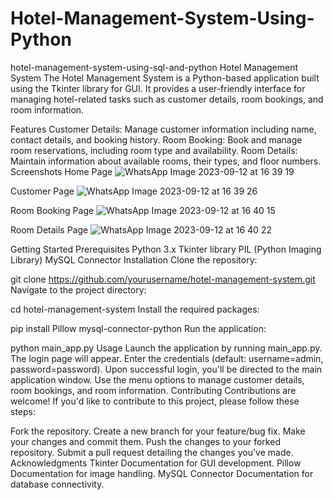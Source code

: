 # Hotel-Management-System-Using-Python
hotel-management-system-using-sql-and-python
Hotel Management System
The Hotel Management System is a Python-based application built using the Tkinter library for GUI. It provides a user-friendly interface for managing hotel-related tasks such as customer details, room bookings, and room information.

Features
Customer Details: Manage customer information including name, contact details, and booking history.
Room Booking: Book and manage room reservations, including room type and availability.
Room Details: Maintain information about available rooms, their types, and floor numbers.
Screenshots
Home Page
![WhatsApp Image 2023-09-12 at 16 39 19](https://github.com/AnnuNITW/Hotel-Management-System-Using-Python/assets/115100166/da914542-15cb-4ce2-8eb4-2de613cfec0d)


Customer Page
![WhatsApp Image 2023-09-12 at 16 39 26](https://github.com/AnnuNITW/Hotel-Management-System-Using-Python/assets/115100166/f35a0947-1c31-4fe5-bc26-3d9ad64675c9)


Room Booking Page
![WhatsApp Image 2023-09-12 at 16 40 15](https://github.com/AnnuNITW/Hotel-Management-System-Using-Python/assets/115100166/213efb36-032c-4549-9690-a9652d6227ed)


Room Details Page
![WhatsApp Image 2023-09-12 at 16 40 22](https://github.com/AnnuNITW/Hotel-Management-System-Using-Python/assets/115100166/4ebc0c42-954e-4a05-b773-fe4e41dd6fc9)


Getting Started
Prerequisites
Python 3.x
Tkinter library
PIL (Python Imaging Library)
MySQL Connector
Installation
Clone the repository:

git clone https://github.com/yourusername/hotel-management-system.git
Navigate to the project directory:

cd hotel-management-system
Install the required packages:

pip install Pillow mysql-connector-python
Run the application:

python main_app.py
Usage
Launch the application by running main_app.py.
The login page will appear. Enter the credentials (default: username=admin, password=password).
Upon successful login, you'll be directed to the main application window.
Use the menu options to manage customer details, room bookings, and room information.
Contributing
Contributions are welcome! If you'd like to contribute to this project, please follow these steps:

Fork the repository.
Create a new branch for your feature/bug fix.
Make your changes and commit them.
Push the changes to your forked repository.
Submit a pull request detailing the changes you've made.
Acknowledgments
Tkinter Documentation for GUI development.
Pillow Documentation for image handling.
MySQL Connector Documentation for database connectivity.
